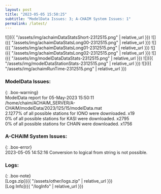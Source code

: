 ```yaml
---
layout: post
title: "2023-05-05 15:50:25"
subtitle: "ModelData Issues: 3; A-CHAIM System Issues: 1"
permalink: /latest/
---
```


![]({{ "/assets/img/achaimDataStatsShort-2312515.png" | relative_url }})
![]({{ "/assets/img/achaimDataStatsLong00-2312515.png" | relative_url }})
![]({{ "/assets/img/achaimDataStatsLong01-2312515.png" | relative_url }})
![]({{ "/assets/img/achaimDataStatsLong02-2312515.png" | relative_url }})
![]({{ "/assets/img/modelDataDataStats-2312515.png" | relative_url }})
![]({{ "/assets/img/modelDataStationStats-2312515.png" | relative_url }})
![]({{ "/assets/img/achaimRunTime-2312515.png" | relative_url }})


### ModelData Issues:  
  
{: .box-warning}  
 ModelData report for 05-May-2023 15:50:11   
 /home/chaim/ACHAIM_SERVER/A-CHAIM/modelData/2023/125/15/modelData.mat   
 2.1277% of all possible stations for IONO were downloaded. x19   
 0% of all possible stations for KASI were downloaded. x2795   
 0% of all possible stations for CHAIN were downloaded. x1756   
  
### A-CHAIM System Issues:  
  
{: .box-error}  
2023-05-05 14:52:16 Conversion to logical from string is not possible.  

### Logs:  
  
{: .box-note}  
[Logs.zip]({{ "/assets/other/logs.zip" | relative_url }})  
[Log Info]({{ "/logInfo" | relative_url }})  
